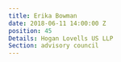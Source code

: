 ```yaml
---
title: Erika Bowman
date: 2018-06-11 14:00:00 Z
position: 45
Details: Hogan Lovells US LLP
Section: advisory council
---
```



